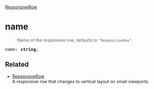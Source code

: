 [ResponsiveRow](ResponsiveRow.md)

# name

> Name of the responsive row, defaults to `"ResponsiveRow"`.

<pre class="docgen_signature">name: <b>string</b>;</pre>

## Related

- [<!--{ref:class}-->ResponsiveRow](ResponsiveRow.md) \
    A responsive row that changes to vertical layout on small viewports.
